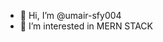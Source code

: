 - 👋 Hi, I’m @umair-sfy004
- 👀 I’m interested in MERN STACK


<!---
umair-sfy004/umair-sfy004 is a ✨ special ✨ repository because its `README.md` (this file) appears on your GitHub profile.
You can click the Preview link to take a look at your changes.
--->
